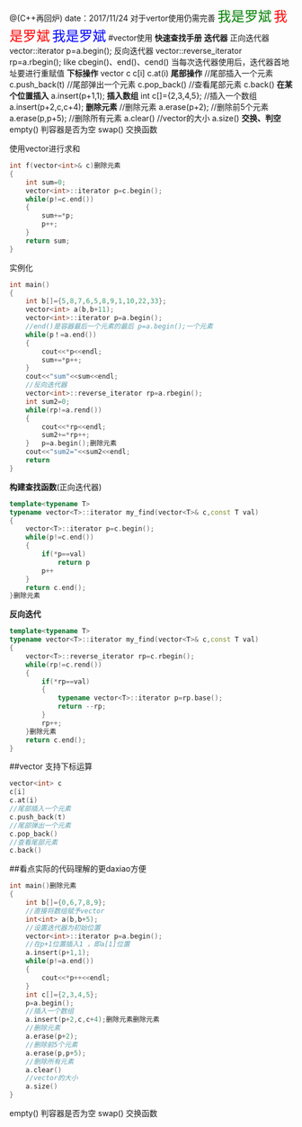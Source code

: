 @(C++再回炉)
date：2017/11/24 
对于vertor使用仍需完善
<font color=green size=5>我是罗斌</font>
<font color=red size=5>我是罗斌</font>
<font color=blue size=5>我是罗斌</font>
#vector使用
**快速查找手册**
**迭代器**
正向迭代器
vector<int>::iterator p=a.begin();
反向迭代器
vector<int>::reverse_iterator rp=a.rbegin();
like cbegin()、end()、cend() 当每次迭代器使用后，迭代器首地址要进行重赋值
**下标操作**
vector<int> c
c[i]
c.at(i)
**尾部操作**
//尾部插入一个元素
c.push_back(t)
//尾部弹出一个元素
c.pop_back()
//查看尾部元素
c.back()
**在某个位置插入**
a.insert(p+1,1);
**插入数组**
int c[]={2,3,4,5};
//插入一个数组
a.insert(p+2,c,c+4);
**删除元素**
//删除元素
a.erase(p+2);
//删除前5个元素
a.erase(p,p+5);
//删除所有元素
a.clear()
//vector的大小
a.size()
**交换、判空**
empty() 判容器是否为空
swap() 交换函数


使用vector进行求和
```c++
int f(vector<int>& c)删除元素
{
	int sum=0;
	vector<int>::iterator p=c.begin();
	while(p!=c.end())
	{
		sum+=*p;
		p++;
	}
	return sum;
}
```
实例化
```c++
int main()
{
	int b[]={5,8,7,6,5,8,9,1,10,22,33};
	vector<int> a(b,b+11);
	vector<int>::iterator p=a.begin();
	//end()是容器最后一个元素的最后	p=a.begin();一个元素
	while(p！=a.end())
	{
		cout<<*p<<endl;
		sum+=*p++;
	}
	cout<<"sum"<<sum<<endl;
	//反向迭代器
	vector<int>::reverse_iterator rp=a.rbegin();
	int sum2=0;
	while(rp!=a.rend())
	{
		cout<<*rp<<endl;
		sum2+=*rp++;
	}	p=a.begin();删除元素
	cout<<"sum2="<<sum2<<endl;
	return
}
```
**构建查找函数**(正向迭代器)
```C++
template<typename T>
typename vector<T>::iterator my_find(vector<T>& c,const T val)
{
	vector<T>::iterator p=c.begin();
	while(p!=c.end())
	{
		if(*p==val)
			return p
		p++
	}
	return c.end();
}删除元素
```
**反向迭代**
```C++
template<typename T>
typename vector<T>::iterator my_find(vector<T>& c,const T val)
{
	vector<T>::reverse_iterator rp=c.rbegin();
	while(rp!=c.rend())
	{
		if(*rp==val)
		{
			typename vector<T>::iterator p=rp.base();
			return --rp;
		}
        rp++;
	}删除元素
	return c.end();
}
```
##vector 支持下标运算
```c++
vector<int> c
c[i]
c.at(i)
//尾部插入一个元素
c.push_back(t)
//尾部弹出一个元素
c.pop_back()
//查看尾部元素
c.back()
```
##看点实际的代码理解的更daxiao方便
```C++
int main()删除元素
{
	int b[]={0,6,7,8,9};
	//直接将数组赋予vector
	int<int> a(b,b+5);
	//设置迭代器为初始位置
	vector<int>::iterator p=a.begin();
	//在p+1位置插入1 ，即a[1]位置
	a.insert(p+1,1);
	while(p!=a.end())
	{
		cout<<*p++<<endl;
	}
	int c[]={2,3,4,5};
	p=a.begin();
	//插入一个数组
	a.insert(p+2,c,c+4);删除元素删除元素
	//删除元素
	a.erase(p+2);
	//删除前5个元素
	a.erase(p,p+5);
	//删除所有元素
	a.clear()
	//vector的大小
	a.size()
}
```
empty() 判容器是否为空
swap() 交换函数

